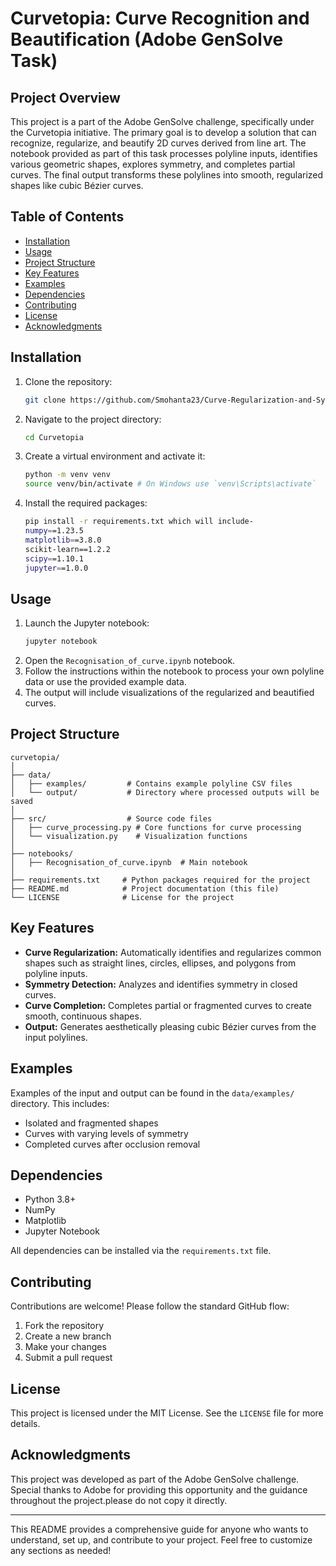 # **Curvetopia: Curve Recognition and Beautification (Adobe GenSolve Task)**

## **Project Overview**

This project is a part of the Adobe GenSolve challenge, specifically under the Curvetopia initiative. The primary goal is to develop a solution that can recognize, regularize, and beautify 2D curves derived from line art. The notebook provided as part of this task processes polyline inputs, identifies various geometric shapes, explores symmetry, and completes partial curves. The final output transforms these polylines into smooth, regularized shapes like cubic Bézier curves.

## **Table of Contents**

- [Installation](#installation)
- [Usage](#usage)
- [Project Structure](#project-structure)
- [Key Features](#key-features)
- [Examples](#examples)
- [Dependencies](#dependencies)
- [Contributing](#contributing)
- [License](#license)
- [Acknowledgments](#acknowledgments)

## **Installation**

1. Clone the repository:
    ```bash
    git clone https://github.com/Smohanta23/Curve-Regularization-and-Symmetry-in-Curvetopia.git
    ```
2. Navigate to the project directory:
    ```bash
    cd Curvetopia
    ```
3. Create a virtual environment and activate it:
    ```bash
    python -m venv venv
    source venv/bin/activate # On Windows use `venv\Scripts\activate`
    ```
4. Install the required packages:
    ```bash
    pip install -r requirements.txt which will include-
    numpy==1.23.5
    matplotlib==3.8.0
    scikit-learn==1.2.2
    scipy==1.10.1
    jupyter==1.0.0

    ```

## **Usage**

1. Launch the Jupyter notebook:
    ```bash
    jupyter notebook
    ```
2. Open the `Recognisation_of_curve.ipynb` notebook.
3. Follow the instructions within the notebook to process your own polyline data or use the provided example data.
4. The output will include visualizations of the regularized and beautified curves.

## **Project Structure**

```
curvetopia/
│
├── data/
│   ├── examples/         # Contains example polyline CSV files
│   └── output/           # Directory where processed outputs will be saved
│
├── src/                  # Source code files
│   ├── curve_processing.py # Core functions for curve processing
│   └── visualization.py    # Visualization functions
│
├── notebooks/
│   ├── Recognisation_of_curve.ipynb  # Main notebook
│
├── requirements.txt     # Python packages required for the project
├── README.md            # Project documentation (this file)
└── LICENSE              # License for the project
```

## **Key Features**

- **Curve Regularization:** Automatically identifies and regularizes common shapes such as straight lines, circles, ellipses, and polygons from polyline inputs.
- **Symmetry Detection:** Analyzes and identifies symmetry in closed curves.
- **Curve Completion:** Completes partial or fragmented curves to create smooth, continuous shapes.
- **Output:** Generates aesthetically pleasing cubic Bézier curves from the input polylines.

## **Examples**

Examples of the input and output can be found in the `data/examples/` directory. This includes:
- Isolated and fragmented shapes
- Curves with varying levels of symmetry
- Completed curves after occlusion removal

## **Dependencies**

- Python 3.8+
- NumPy
- Matplotlib
- Jupyter Notebook

All dependencies can be installed via the `requirements.txt` file.

## **Contributing**

Contributions are welcome! Please follow the standard GitHub flow:
1. Fork the repository
2. Create a new branch
3. Make your changes
4. Submit a pull request

## **License**

This project is licensed under the MIT License. See the `LICENSE` file for more details.

## **Acknowledgments**

This project was developed as part of the Adobe GenSolve challenge. Special thanks to Adobe for providing this opportunity and the guidance throughout the project.please do not copy it directly.

---

This README provides a comprehensive guide for anyone who wants to understand, set up, and contribute to your project. Feel free to customize any sections as needed!
